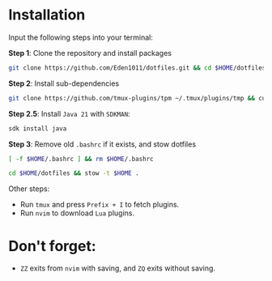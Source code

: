 # Installation

Input the following steps into your terminal:

**Step 1**: Clone the repository and install packages

```bash
git clone https://github.com/Eden1011/dotfiles.git && cd $HOME/dotfiles && sudo ./packages
```

**Step 2**: Install sub-dependencies

```bash
git clone https://github.com/tmux-plugins/tpm ~/.tmux/plugins/tmp && curl -s "https://get.sdkman.io" | bash
```

**Step 2.5**: Install `Java 21` with `SDKMAN`:

```bash
sdk install java
```

**Step 3**: Remove old `.bashrc` if it exists, and stow dotfiles

```bash
[ -f $HOME/.bashrc ] && rm $HOME/.bashrc

cd $HOME/dotfiles && stow -t $HOME .
```

Other steps:

- Run `tmux` and press `Prefix + I` to fetch plugins.
- Run `nvim` to download `Lua` plugins.

# Don't forget:

- `ZZ` exits from `nvim` with saving, and `ZQ` exits without saving.
